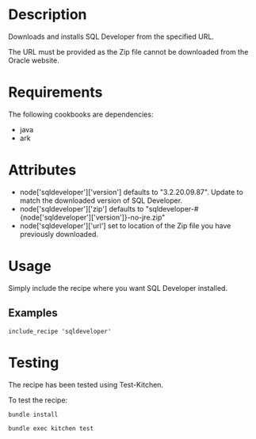 Description
===========
Downloads and installs SQL Developer from the specified URL. 

The URL must be provided as the Zip file cannot be downloaded from the Oracle website. 

Requirements
============
The following cookbooks are dependencies:

* java
* ark


Attributes
==========
* node['sqldeveloper']['version'] defaults to "3.2.20.09.87". Update to match the downloaded version of SQL Developer.
* node['sqldeveloper']['zip'] defaults to "sqldeveloper-#{node['sqldeveloper']['version']}-no-jre.zip"
* node['sqldeveloper']['url'] set to location of the Zip file you have previously downloaded.

Usage
=====
Simply include the recipe where you want SQL Developer installed.

Examples
--------
    include_recipe 'sqldeveloper'
  
Testing
=======
The recipe has been tested using Test-Kitchen.

To test the recipe:

    bundle install
    
    bundle exec kitchen test